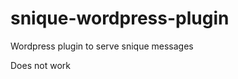snique-wordpress-plugin
=======================

Wordpress plugin to serve snique messages

Does not work
